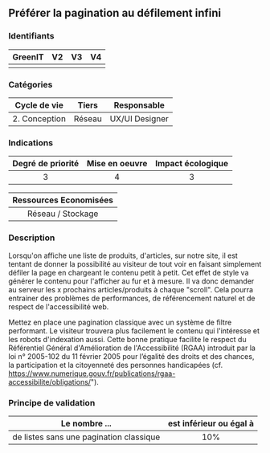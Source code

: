## Préférer la pagination au défilement infini

### Identifiants

| GreenIT |  V2  |  V3  |  V4  |
|:-------:|:----:|:----:|:----:|
|      |   |   |      |

### Catégories

| Cycle de vie |  Tiers  |  Responsable  |
|:---------:|:----:|:----:|
| 2. Conception | Réseau | UX/UI Designer |

### Indications

| Degré de priorité |      Mise en oeuvre       |  Impact écologique    |
|:-------------------:|:-------------------------:|:---------------------:|
| 3 | 4 | 3 |

|Ressources Economisées                                      |
|:----------------------------------------------------------:|
|  Réseau / Stockage  |

### Description

Lorsqu'on affiche une liste de produits, d'articles, sur notre site, il est tentant de donner la possibilité au visiteur de tout voir en faisant simplement défiler la page en chargeant le contenu petit à petit.
Cet effet de style va générer le contenu pour l'afficher au fur et à mesure. Il va donc demander au serveur les x prochains articles/produits à chaque "scroll". Cela pourra entrainer des problèmes de performances, de référencement naturel et de respect de l'accessibilité web.

Mettez en place une pagination classique avec un système de filtre performant. Le visiteur trouvera plus facilement le contenu qui l'intéresse et les robots d'indexation aussi.
Cette bonne pratique facilite le respect du Référentiel Général d'Amélioration de l'Accessibilité (RGAA) introduit par la loi n° 2005-102 du 11 février 2005 pour l’égalité des droits et des chances, la participation et la citoyenneté des personnes handicapées  (cf. https://www.numerique.gouv.fr/publications/rgaa-accessibilite/obligations/").

### Principe de validation

| Le nombre  ...   | est inférieur ou égal à   |  
|-------------------|:-------------------------:|
|  de listes sans une pagination classique   |  10% |